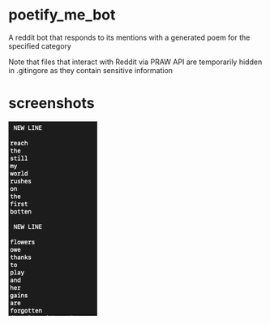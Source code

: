 # poetify_me_bot
A reddit bot that responds to its mentions with a generated poem for the specified category

Note that files that interact with Reddit via PRAW API are temporarily hidden in .gitingore as they contain sensitive information

# screenshots

![Alt text](res/sample.jpg?raw=true "Title")
